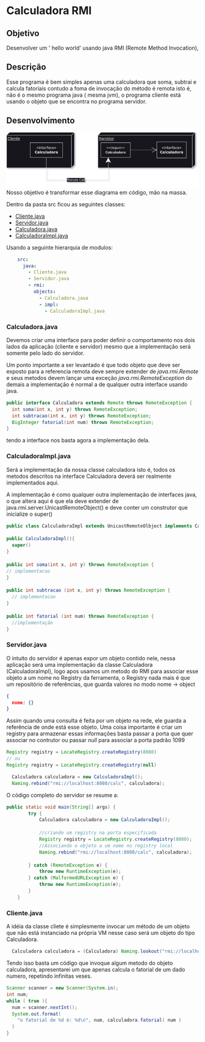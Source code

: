 # Calculadora RMI

## Objetivo
Desenvolver um ' hello world' usando java RMI (Remote Method Invocation),

## Descrição
Esse programa é bem simples apenas uma calculadora que soma, subtrai e calcula fatoriais contudo
a foma de invocação do método é remota isto é, não é o mesmo programa java ( mesma jvm), o programa cliente está usando
o objeto que se encontra no programa servidor.

## Desenvolvimento
![Imagem de carregamento](misc/Desenvolvimento.drawio.png)
Nosso objetivo é transformar esse diagrama em código, mão na massa.

Dentro da pasta src ficou as seguintes classes:

 - [Cliente.java](#clientejava)
 - [Servidor.java](#servidorjava)
 - [Calculadora.java](#calculadorajava)
 - [CalculadoraImpl.java](#calculadoraimpljava)

Usando a seguinte hierarquia de modulos:

```yml
    src:
      java:
        - Cliente.java
        - Servidor.java
        - rmi:
          objects:
            - Calculadora.java
            - impl:
              - CalculadoraImpl.java
```
### Calculadora.java
Devemos criar uma interface para poder definir o comportamento nos dois lados da aplicação (cliente e servidor) mesmo que a implementação será somente pelo lado do servidor.

Um ponto importante a ser levantado é que todo objeto que deve ser exposto para a referencia remota deve sempre extender de _java.rmi.Remote_ e seus metodos devem lançar uma exceção _java.rmi.RemoteException_ do demais a implementação é normal a de qualquer outra interface usando java.

```java
public interface Calculadora extends Remote throws RemoteException {
  int soma(int x, int y) throws RemoteException;
  int subtracao(int x, int y) throws RemoteException;
  BigInteger fatorial(int num) throws RemoteException;
}
```

tendo a interface nos basta agora a implementação dela.
### CalculadoraImpl.java
Será a implementação da nossa classe calculadora isto é, todos os metodos descritos na interface Calculadora deverá ser realmente implementados aqui.

A implementação é como qualquer outra implementação de interfaces java, o que altera aqui é que ela deve extender de java.rmi.server.UnicastRemoteObject() e deve conter um construtor que inicialize o super()

```java
public class CalculadoraImpl extends UnicastRemoteOlbject implements Calculadora throws RemoteException {

public CalculadoraImpl(){
  super()
}

public int soma(int x, int y) throws RemoteException {
// implementacao
}

public int subtracao (int x, int y) throws RemoteException {
  // implementacao
}

public int fatorial (int num) throws RemoteException {
  //implementação
}
```


### Servidor.java
O intuito do servidor é apenas expor um objeto contido nele, nessa aplicação será uma implementação da classe Calculadora
(CalculadoraImpl), logo apos usamos um metodo do RMI para associar esse objeto a um nome no Registry da ferramenta,
o Registry nada mais é que um repositório de referências, que guarda valores no modo 
nome -> object
```json
{
  nome: {}
}
```
Assim quando uma consulta é feita por um objeto na rede, ele guarda a referência de onde está esse objeto.
Uma coisa importante é criar um registry para armazenar essas informações basta passar a porta que quer associar no contrutor ou passar _null_ para associar a porta padrão 1099

```java
Registry registry = LocateRegistry.createRegistry(8080)
// ou
Registry registry = LocateRegistry.createRegistry(null)
```

```java
  Calculadora calculadora = new CalculadoraImpl();
  Naming.rebind("rmi://localhost:8080/calc", calculadora);
```

O código completo do servidor se resume a:

```java
public static void main(String[] args) {
        try {
            Calculadora calculadora = new CalculadoraImpl();

            //criando um registry na porta especificada
            Registry registry = LocateRegistry.createRegistry(8080);
            //Associando o objeto a um nome no registry local
            Naming.rebind("rmi://localhost:8080/calc", calculadora);

        } catch (RemoteException e) {
            throw new RuntimeException(e);
        } catch (MalformedURLException e) {
            throw new RuntimeException(e);
        }
    }
```
### Cliente.java
A idéia da classe cliete é simplesmente invocar um método de um objeto que não está instanciado na própria VM nesse caso será um objeto do tipo Calculadora.

```java
  Calculadora calculadora = (Calculadora) Naming.lookout("rmi://localhost:8080/calc");
```

Tendo isso basta um código que invoque algum metodo do objeto calculadora, apresentarei um que apenas calcula o fatorial de um dado numero, repetindo infinitas veses.
```java
Scanner scanner = new Scanner(System.in);
int num;
while ( true ){
  num = scanner.nextInt();
  System.out.format(
    "o fatorial de %d é: %d\n", num, calculadora.fatorial( num )
  )
}
```




